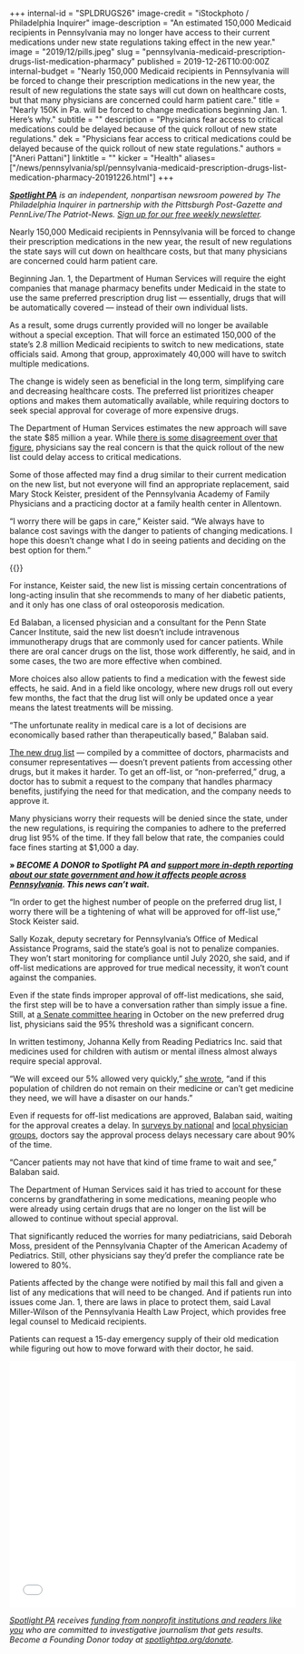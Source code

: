 +++
internal-id = "SPLDRUGS26"
image-credit = "iStockphoto / Philadelphia Inquirer"
image-description = "An estimated 150,000 Medicaid recipients in Pennsylvania may no longer have access to their current medications under new state regulations taking effect in the new year."
image = "2019/12/pills.jpeg"
slug = "pennsylvania-medicaid-prescription-drugs-list-medication-pharmacy"
published = 2019-12-26T10:00:00Z
internal-budget = "Nearly 150,000 Medicaid recipients in Pennsylvania will be forced to change their prescription medications in the new year, the result of new regulations the state says will cut down on healthcare costs, but that many physicians are concerned could harm patient care."
title = "Nearly 150K in Pa. will be forced to change medications beginning Jan. 1. Here’s why."
subtitle = ""
description = "Physicians fear access to critical medications could be delayed because of the quick rollout of new state regulations."
dek = "Physicians fear access to critical medications could be delayed because of the quick rollout of new state regulations."
authors = ["Aneri Pattani"]
linktitle = ""
kicker = "Health"
aliases=["/news/pennsylvania/spl/pennsylvania-medicaid-prescription-drugs-list-medication-pharmacy-20191226.html"]
+++

<a href="https://www.spotlightpa.org/"><i><b>Spotlight PA</b></i></a><i> is an independent, nonpartisan newsroom powered by The Philadelphia Inquirer in partnership with the Pittsburgh Post-Gazette and PennLive/The Patriot-News. </i><a href="https://www.spotlightpa.org/" ><i>Sign up for our free weekly newsletter</i></a><i>.</i>

Nearly 150,000 Medicaid recipients in Pennsylvania will be forced to change their prescription medications in the new year, the result of new regulations the state says will cut down on healthcare costs, but that many physicians are concerned could harm patient care.

Beginning Jan. 1, the Department of Human Services will require the eight companies that manage pharmacy benefits under Medicaid in the state to use the same preferred prescription drug list — essentially, drugs that will be automatically covered — instead of their own individual lists.

As a result, some drugs currently provided will no longer be available without a special exception. That will force an estimated 150,000 of the state’s 2.8 million Medicaid recipients to switch to new medications, state officials said. Among that group, approximately 40,000 will have to switch multiple medications.

The change is widely seen as beneficial in the long term, simplifying care and decreasing healthcare costs. The preferred list prioritizes cheaper options and makes them automatically available, while requiring doctors to seek special approval for coverage of more expensive drugs.

The Department of Human Services estimates the new approach will save the state $85 million a year. While <a href="https://www.inquirer.com/business/health/pennsylvania-medicaid-drug-benefits-managed-care-amerihealth-caritas-20191009.html" >there is some disagreement over that figure</a>, physicians say the real concern is that the quick rollout of the new list could delay access to critical medications.

Some of those affected may find a drug similar to their current medication on the new list, but not everyone will find an appropriate replacement, said Mary Stock Keister, president of the Pennsylvania Academy of Family Physicians and a practicing doctor at a family health center in Allentown.

“I worry there will be gaps in care,” Keister said. “We always have to balance cost savings with the danger to patients of changing medications. I hope this doesn’t change what I do in seeing patients and deciding on the best option for them.”

{{<newsletter-inline>}}

For instance, Keister said, the new list is missing certain concentrations of long-acting insulin that she recommends to many of her diabetic patients, and it only has one class of oral osteoporosis medication.

Ed Balaban, a licensed physician and a consultant for the Penn State Cancer Institute, said the new list doesn’t include intravenous immunotherapy drugs that are commonly used for cancer patients. While there are oral cancer drugs on the list, those work differently, he said, and in some cases, the two are more effective when combined.

More choices also allow patients to find a medication with the fewest side effects, he said. And in a field like oncology, where new drugs roll out every few months, the fact that the drug list will only be updated once a year means the latest treatments will be missing.

“The unfortunate reality in medical care is a lot of decisions are economically based rather than therapeutically based,” Balaban said.

<a href="https://papdl.com/preferred-drug-list" >The new drug list</a> — compiled by a committee of doctors, pharmacists and consumer representatives — doesn’t prevent patients from accessing other drugs, but it makes it harder. To get an off-list, or “non-preferred,” drug, a doctor has to submit a request to the company that handles pharmacy benefits, justifying the need for that medication, and the company needs to approve it.

Many physicians worry their requests will be denied since the state, under the new regulations, is requiring the companies to adhere to the preferred drug list 95% of the time. If they fall below that rate, the companies could face fines starting at $1,000 a day.

<b>» </b><i><b>BECOME A DONOR to Spotlight PA and </b></i><a href="https://www.spotlightpa.org/donate" ><i><b>support more in-depth reporting about our state government and how it affects people across Pennsylvania</b></i></a><i><b>. This news can’t wait.</b></i>

“In order to get the highest number of people on the preferred drug list, I worry there will be a tightening of what will be approved for off-list use,” Stock Keister said.

Sally Kozak, deputy secretary for Pennsylvania’s Office of Medical Assistance Programs, said the state’s goal is not to penalize companies. They won’t start monitoring for compliance until July 2020, she said, and if off-list medications are approved for true medical necessity, it won’t count against the companies.

Even if the state finds improper approval of off-list medications, she said, the first step will be to have a conversation rather than simply issue a fine. Still, at <a href="https://www.pasenategop.com/blog/102319-4/" >a Senate committee hearing</a> in October on the new preferred drug list, physicians said the 95% threshold was a significant concern.

In written testimony, Johanna Kelly from Reading Pediatrics Inc. said that medicines used for children with autism or mental illness almost always require special approval.

“We will exceed our 5% allowed very quickly,” <a href="https://dingo.telicon.com/PA/library/2019/20191023TQ.PDF" >she wrote</a>, “and if this population of children do not remain on their medicine or can’t get medicine they need, we will have a disaster on our hands.”

Even if requests for off-list medications are approved, Balaban said, waiting for the approval creates a delay. In <a href="https://www.ama-assn.org/system/files/2019-02/prior-auth-2018.pdf" >surveys by national</a> and <a href="http://pafp.com/images/2018MediaReleaseSurveyPriorAuth.pdf" >local physician groups</a>, doctors say the approval process delays necessary care about 90% of the time.

“Cancer patients may not have that kind of time frame to wait and see,” Balaban said.

The Department of Human Services said it has tried to account for these concerns by grandfathering in some medications, meaning people who were already using certain drugs that are no longer on the list will be allowed to continue without special approval.

That significantly reduced the worries for many pediatricians, said Deborah Moss, president of the Pennsylvania Chapter of the American Academy of Pediatrics. Still, other physicians say they’d prefer the compliance rate be lowered to 80%.

Patients affected by the change were notified by mail this fall and given a list of any medications that will need to be changed. And if patients run into issues come Jan. 1, there are laws in place to protect them, said Laval Miller-Wilson of the Pennsylvania Health Law Project, which provides free legal counsel to Medicaid recipients.

Patients can request a 15-day emergency supply of their old medication while figuring out how to move forward with their doctor, he said.

<iframe title="How To Get Help" aria-label="Table" id="datawrapper-chart-Sa3t8" src="//datawrapper.dwcdn.net/Sa3t8/3/" scrolling="no" frameborder="0" style="width: 0; min-width: 100% !important; border: none;" height="433"></iframe>

<script type="text/javascript">
!(function() {
  "use strict";
  window.addEventListener("message", function(a) {
    if (void 0 !== a.data["datawrapper-height"])
      for (var e in a.data["datawrapper-height"]) {
        var t =
          document.getElementById("datawrapper-chart-" + e) ||
          document.querySelector("iframe[src*='" + e + "']");
        t && (t.style.height = a.data["datawrapper-height"][e] + "px");
      }
  });
})();
</script>

<a href="https://www.spotlightpa.org/"><i>Spotlight PA</i></a><i> receives </i><a href="https://www.spotlightpa.org/support"><i>funding from nonprofit institutions and readers like you</i></a><i> who are committed to investigative journalism that gets results. Become a Founding Donor today at </i><a href="https://www.spotlightpa.org/donate/"><i>spotlightpa.org/donate</i></a><i>.</i>
